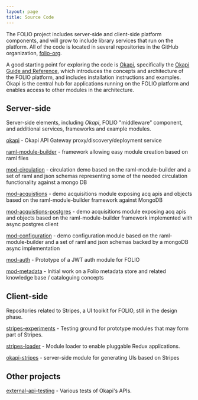 ```yaml
---
layout: page
title: Source Code
---
```


The FOLIO project includes server-side and client-side platform components, and
will grow to include library services that run on the platform.  All of the
code is located in several repositories in the GitHub organization,
[folio-org](https://github.com/folio-org).

A good starting point for exploring the code is
[Okapi](https://github.com/folio-org/okapi), specifically the [Okapi Guide and
Reference](https://github.com/folio-org/okapi/blob/master/doc/guide.md), which
introduces the concepts and architecture of the FOLIO platform, and includes
installation instructions and examples.  Okapi is the central hub for
applications running on the FOLIO platform and enables access to other modules
in the architecture.

## Server-side

Server-side elements, including _Okapi_, FOLIO "middleware" component, and additional services, frameworks and example modules.

[okapi](https://github.com/folio-org/okapi) -
Okapi API Gateway proxy/discovery/deployment service

[raml-module-builder](https://github.com/folio-org/raml-module-builder) -
framework allowing easy module creation based on raml files

[mod-circulation](https://github.com/folio-org/mod-circulation) -
circulation demo based on the raml-module-builder and a set of raml and json schemas representing some of the needed circulation functionality against a mongo DB

[mod-acquistions](https://github.com/folio-org/mod-acquisitions) -
demo acquisitions module exposing acq apis and objects based on the raml-module-builder framework against MongoDB

[mod-acquistions-postgres](https://github.com/folio-org/mod-acquisitions-postgres) -
demo acquisitions module exposing acq apis and objects based on the raml-module-builder framework implemented with async postgres client

[mod-configuration](https://github.com/folio-org/mod-configuration) -
demo configuration module based on the raml-module-builder and a set of raml and json schemas backed by a mongoDB async implementation

[mod-auth](https://github.com/folio-org/mod-auth) -
Prototype of a JWT auth module for FOLIO

[mod-metadata](https://github.com/folio-org/mod-metadata) -
Initial work on a Folio metadata store and related knowledge base / cataloguing concepts

## Client-side

Repositories related to Stripes, a  UI toolkit for FOLIO, still in the 
design phase.

[stripes-experiments](https://github.com/folio-org/stripes-experiments) -
Testing ground for prototype modules that may form part of Stripes.

[stripes-loader](https://github.com/folio-org/stripes-loader) -
Module loader to enable pluggable Redux applications.

[okapi-stripes](https://github.com/folio-org/okapi-stripes) -
server-side module for generating UIs based on Stripes

## Other projects

[external-api-testing](https://github.com/folio-org/external-api-testing) -
Various tests of Okapi's APIs. 

